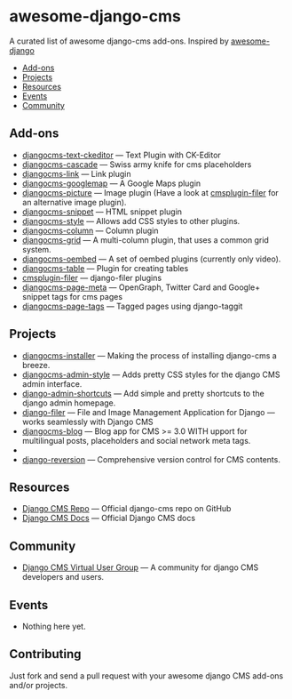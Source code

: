 awesome-django-cms
==================

A curated list of awesome django-cms add-ons. Inspired by [awesome-django](https://github.com/rosarior/awesome-django)

- [Add-ons](#addons)
- [Projects](#projects)
- [Resources](#resources)
- [Events](#events)
- [Community](#community)

## Add-ons

- [djangocms-text-ckeditor](https://github.com/divio/djangocms-text-ckeditor) — Text Plugin with CK-Editor
- [djangocms-cascade](https://github.com/jrief/djangocms-cascade) — Swiss army knife for cms placeholders
- [djangocms-link](https://github.com/divio/djangocms-link) — Link plugin
- [djangocms-googlemap](https://github.com/divio/djangocms-googlemap) — A Google Maps plugin
- [djangocms-picture](https://github.com/divio/djangocms-picture) — Image plugin (Have a look at [cmsplugin-filer](https://github.com/stefanfoulis/cmsplugin-filer/tree/develop/cmsplugin_filer_image) for an alternative image plugin).
- [djangocms-snippet](https://github.com/divio/djangocms-snippet) — HTML snippet plugin
- [djangocms-style](https://github.com/divio/djangocms-style) — Allows add CSS styles to other plugins.
- [djangocms-column](https://github.com/divio/djangocms-column) — Column plugin
- [djangocms-grid](https://github.com/divio/djangocms-grid) — A multi-column plugin, that uses a common grid system.
- [djangocms-oembed](https://github.com/divio/djangocms-oembed) — A set of oembed plugins (currently only video).
- [djangocms-table](https://github.com/divio/djangocms-table) — Plugin for creating tables
- [cmsplugin-filer](https://github.com/stefanfoulis/cmsplugin-filer) — django-filer plugins
- [djangocms-page-meta](https://github.com/nephila/djangocms-page-meta) — OpenGraph, Twitter Card and Google+ snippet tags for cms pages
- [djangocms-page-tags](https://github.com/nephila/djangocms-page-tags) — Tagged pages using django-taggit


## Projects

- [djangocms-installer](https://github.com/nephila/djangocms-installer) — Making the process of installing django-cms a breeze.
- [djangocms-admin-style](https://github.com/divio/djangocms-admin-style) — Adds pretty CSS styles for the django CMS admin interface.
- [django-admin-shortcuts](https://github.com/alesdotio/django-admin-shortcuts) — Add simple and pretty shortcuts to the django admin homepage.
- [django-filer](https://github.com/stefanfoulis/django-filer) — File and Image Management Application for Django — works seamlessly with Django CMS
- [djangocms-blog](https://github.com/nephila/djangocms-blog) — Blog app for CMS >= 3.0 WITH upport for multilingual posts, placeholders and social network meta tags.
- 
- [django-reversion](https://github.com/etianen/django-reversion) — Comprehensive version control for CMS contents. 

## Resources
 - [Django CMS Repo](https://github.com/divio/django-cms) — Official django-cms repo on GitHub
 - [Django CMS Docs](http://docs.django-cms.org/) — Official Django CMS docs
 
## Community

* [Django CMS Virtual User Group](https://plus.google.com/u/1/communities/107689498573071376044) — A community for django CMS developers and users.

## Events
  - Nothing here yet.

## Contributing

Just fork and send a pull request with your awesome django CMS add-ons and/or projects.

